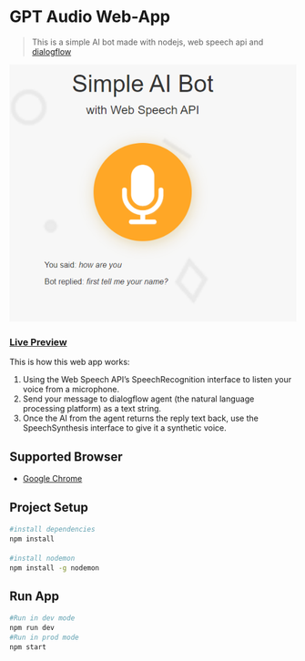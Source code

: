 # GPT Audio Web-App

> This is a simple AI bot made with nodejs, web speech api and [dialogflow](https://dialogflow.cloud.google.com/#/getStarted)

![WebSpeechAiBOt](public/img/screenshot.PNG)

### [Live Preview](https://gpt-audio-web-app-dqre.onrender.com)

This is how this web app works:

1. Using the Web Speech API’s SpeechRecognition interface to listen your voice from a microphone.
1. Send your message to dialogflow agent (the natural language processing platform) as a text string.
1. Once the AI from the agent returns the reply text back, use the SpeechSynthesis interface to give it a synthetic voice.

## Supported Browser

- [Google Chrome](https://google.com)

## Project Setup

```bash
#install dependencies
npm install

#install nodemon
npm install -g nodemon
```


## Run App

```bash
#Run in dev mode
npm run dev
#Run in prod mode
npm start
```

